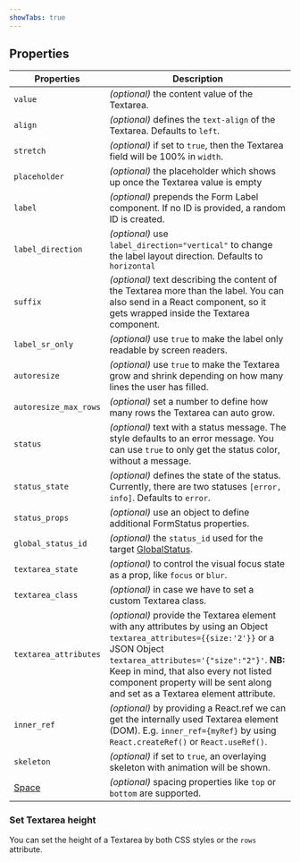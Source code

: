 ```yaml
---
showTabs: true
---
```


## Properties

| Properties                                  | Description                                                                                                                                                                                                                                                                                                |
| ------------------------------------------- | ---------------------------------------------------------------------------------------------------------------------------------------------------------------------------------------------------------------------------------------------------------------------------------------------------------- |
| `value`                                     | _(optional)_ the content value of the Textarea.                                                                                                                                                                                                                                                            |
| `align`                                     | _(optional)_ defines the `text-align` of the Textarea. Defaults to `left`.                                                                                                                                                                                                                                 |
| `stretch`                                   | _(optional)_ if set to `true`, then the Textarea field will be 100% in `width`.                                                                                                                                                                                                                            |
| `placeholder`                               | _(optional)_ the placeholder which shows up once the Textarea value is empty                                                                                                                                                                                                                               |
| `label`                                     | _(optional)_ prepends the Form Label component. If no ID is provided, a random ID is created.                                                                                                                                                                                                              |
| `label_direction`                           | _(optional)_ use `label_direction="vertical"` to change the label layout direction. Defaults to `horizontal`                                                                                                                                                                                               |
| `suffix`                                    | _(optional)_ text describing the content of the Textarea more than the label. You can also send in a React component, so it gets wrapped inside the Textarea component.                                                                                                                                    |
| `label_sr_only`                             | _(optional)_ use `true` to make the label only readable by screen readers.                                                                                                                                                                                                                                 |
| `autoresize`                                | _(optional)_ use `true` to make the Textarea grow and shrink depending on how many lines the user has filled.                                                                                                                                                                                              |
| `autoresize_max_rows`                       | _(optional)_ set a number to define how many rows the Textarea can auto grow.                                                                                                                                                                                                                              |
| `status`                                    | _(optional)_ text with a status message. The style defaults to an error message. You can use `true` to only get the status color, without a message.                                                                                                                                                       |
| `status_state`                              | _(optional)_ defines the state of the status. Currently, there are two statuses `[error, info]`. Defaults to `error`.                                                                                                                                                                                       |
| `status_props`                              | _(optional)_ use an object to define additional FormStatus properties.                                                                                                                                                                                                                                     |
| `global_status_id`                          | _(optional)_ the `status_id` used for the target [GlobalStatus](/uilib/components/global-status).                                                                                                                                                                                                          |
| `textarea_state`                            | _(optional)_ to control the visual focus state as a prop, like `focus` or `blur`.                                                                                                                                                                                                                          |
| `textarea_class`                            | _(optional)_ in case we have to set a custom Textarea class.                                                                                                                                                                                                                                               |
| `textarea_attributes`                       | _(optional)_ provide the Textarea element with any attributes by using an Object `textarea_attributes={{size:'2'}}` or a JSON Object `textarea_attributes='{"size":"2"}'`. **NB:** Keep in mind, that also every not listed component property will be sent along and set as a Textarea element attribute. |
| `inner_ref`                                 | _(optional)_ by providing a React.ref we can get the internally used Textarea element (DOM). E.g. `inner_ref={myRef}` by using `React.createRef()` or `React.useRef()`.                                                                                                                                      |
| `skeleton`                                  | _(optional)_ if set to `true`, an overlaying skeleton with animation will be shown.                                                                                                                                                                                                                        |
| [Space](/uilib/components/space/properties) | _(optional)_ spacing properties like `top` or `bottom` are supported.                                                                                                                                                                                                                                      |

### Set Textarea height

You can set the height of a Textarea by both CSS styles or the `rows` attribute.
